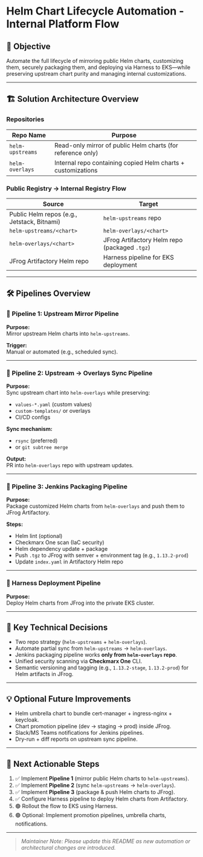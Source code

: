 # Helm Chart Lifecycle Automation - Internal Platform Flow

## 🎯 Objective
Automate the full lifecycle of mirroring public Helm charts, customizing them, securely packaging them, and deploying via Harness to EKS—while preserving upstream chart purity and managing internal customizations.

---

## 🏗️ Solution Architecture Overview

### Repositories

| Repo Name                    | Purpose                                                     |
|------------------------------|-------------------------------------------------------------|
| `helm-upstreams`             | Read-only mirror of public Helm charts (for reference only) |
| `helm-overlays`              | Internal repo containing copied Helm charts + customizations |

### Public Registry → Internal Registry Flow

| Source                                      | Target                                     |
|---------------------------------------------|--------------------------------------------|
| Public Helm repos (e.g., Jetstack, Bitnami) | `helm-upstreams` repo                      |
| `helm-upstreams/<chart>`                    | `helm-overlays/<chart>`                    |
| `helm-overlays/<chart>`                     | JFrog Artifactory Helm repo (packaged `.tgz`) |
| JFrog Artifactory Helm repo                 | Harness pipeline for EKS deployment        |

---

## 🛠️ Pipelines Overview

### 🔹 Pipeline 1: Upstream Mirror Pipeline

**Purpose:**  
Mirror upstream Helm charts into `helm-upstreams`.

**Trigger:**  
Manual or automated (e.g., scheduled sync).

---

### 🔹 Pipeline 2: Upstream → Overlays Sync Pipeline

**Purpose:**  
Sync upstream chart into `helm-overlays` while preserving:
- `values-*.yaml` (custom values)
- `custom-templates/` or overlays
- CI/CD configs

**Sync mechanism:**  
- `rsync` (preferred)
- or `git subtree merge`

**Output:**  
PR into `helm-overlays` repo with upstream updates.

---

### 🔹 Pipeline 3: Jenkins Packaging Pipeline

**Purpose:**  
Package customized Helm charts from `helm-overlays` and push them to JFrog Artifactory.

**Steps:**
- Helm lint (optional)
- Checkmarx One scan (IaC security)
- Helm dependency update + package
- Push `.tgz` to JFrog with semver + environment tag (e.g., `1.13.2-prod`)
- Update `index.yaml` in Artifactory Helm repo

---

### 🔹 Harness Deployment Pipeline

**Purpose:**  
Deploy Helm charts from JFrog into the private EKS cluster.

---

## 🧩 Key Technical Decisions

- Two repo strategy (`helm-upstreams` + `helm-overlays`).
- Automate partial sync from `helm-upstreams` → `helm-overlays`.
- Jenkins packaging pipeline works **only from `helm-overlays` repo**.
- Unified security scanning via **Checkmarx One** CLI.
- Semantic versioning and tagging (e.g., `1.13.2-stage`, `1.13.2-prod`) for Helm artifacts in JFrog.

---

## 💡 Optional Future Improvements

- Helm umbrella chart to bundle cert-manager + ingress-nginx + keycloak.
- Chart promotion pipeline (dev → staging → prod) inside JFrog.
- Slack/MS Teams notifications for Jenkins pipelines.
- Dry-run + diff reports on upstream sync pipeline.

---

## 🚦 Next Actionable Steps

1. ✅ Implement **Pipeline 1** (mirror public Helm charts to `helm-upstreams`).
2. ✅ Implement **Pipeline 2** (sync `helm-upstreams` → `helm-overlays`).
3. ✅ Implement **Pipeline 3** (package & push Helm charts to JFrog).
4. ✅ Configure Harness pipeline to deploy Helm charts from Artifactory.
5. 🟢 Rollout the flow to EKS using Harness.
6. 🟢 Optional: Implement promotion pipelines, umbrella charts, notifications.

---

> _Maintainer Note: Please update this README as new automation or architectural changes are introduced._

